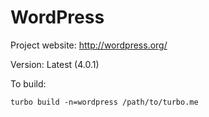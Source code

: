 # WordPress

Project website: http://wordpress.org/

Version: Latest (4.0.1)

To build: 

	turbo build -n=wordpress /path/to/turbo.me